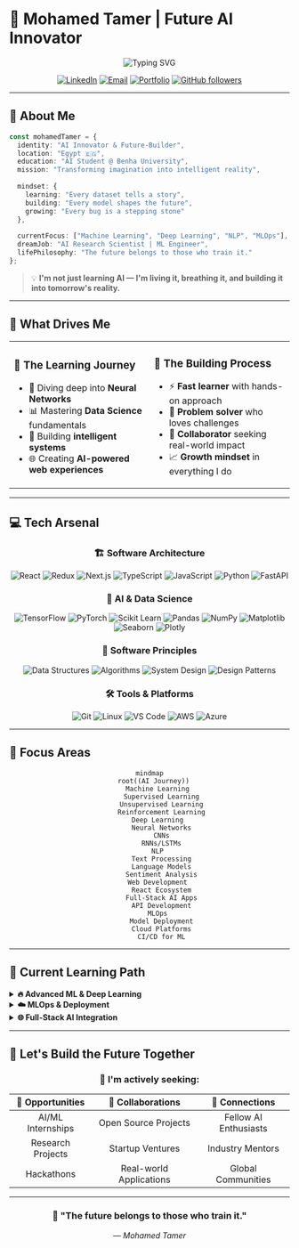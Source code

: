 # 🚀 Mohamed Tamer | Future AI Innovator

<div align="center">

![Typing SVG](https://readme-typing-svg.herokuapp.com?font=Fira+Code&weight=600&size=28&duration=3000&pause=1000&color=00D9FF&center=true&vCenter=true&multiline=true&width=800&height=100&lines=AI+Student+%40+Benha+University;Building+Tomorrow's+Intelligence+Today;Turning+Code+Into+Consciousness)

[![LinkedIn](https://img.shields.io/badge/LinkedIn-Connect-0077B5?style=for-the-badge&logo=linkedin&logoColor=white)](https://linkedin.com/in/mohamed-tamer-nassr)
[![Email](https://img.shields.io/badge/Email-Contact-D14836?style=for-the-badge&logo=gmail&logoColor=white)](mailto:mohamed.tamer.nassr@gmail.com)
[![Portfolio](https://img.shields.io/badge/Portfolio-Visit-FF6B6B?style=for-the-badge&logo=vercel&logoColor=white)](https://mohamed-tamer-portfolio.vercel.app)
[![GitHub followers](https://img.shields.io/github/followers/Mohamed-Tamer-Nassr?label=Follow&style=for-the-badge&color=00D9FF)](https://github.com/Mohamed-Tamer-Nassr)

</div>

---

## 🌟 About Me

```typescript
const mohamedTamer = {
  identity: "AI Innovator & Future-Builder",
  location: "Egypt 🇪🇬",
  education: "AI Student @ Benha University",
  mission: "Transforming imagination into intelligent reality",
  
  mindset: {
    learning: "Every dataset tells a story",
    building: "Every model shapes the future", 
    growing: "Every bug is a stepping stone"
  },
  
  currentFocus: ["Machine Learning", "Deep Learning", "NLP", "MLOps"],
  dreamJob: "AI Research Scientist | ML Engineer",
  lifePhilosophy: "The future belongs to those who train it."
};
```

> 💡 **I'm not just learning AI — I'm living it, breathing it, and building it into tomorrow's reality.**

---

## 🎯 What Drives Me

<table align="center">
<tr>
<td width="50%">

### 🧠 **The Learning Journey**
- 🔬 Diving deep into **Neural Networks**
- 📊 Mastering **Data Science** fundamentals  
- 🤖 Building **intelligent systems**
- 🌐 Creating **AI-powered web experiences**

</td>
<td width="50%">

### 🚀 **The Building Process**
- ⚡ **Fast learner** with hands-on approach
- 🔧 **Problem solver** who loves challenges
- 🤝 **Collaborator** seeking real-world impact
- 📈 **Growth mindset** in everything I do

</td>
</tr>
</table>

---

## 💻 Tech Arsenal

<div align="center">

### 🏗️ **Software Architecture**
![React](https://img.shields.io/badge/React-20232A?style=for-the-badge&logo=react&logoColor=61DAFB)
![Redux](https://img.shields.io/badge/Redux-593D88?style=for-the-badge&logo=redux&logoColor=white)
![Next.js](https://img.shields.io/badge/Next.js-000000?style=for-the-badge&logo=next.js&logoColor=white)
![TypeScript](https://img.shields.io/badge/TypeScript-007ACC?style=for-the-badge&logo=typescript&logoColor=white)
![JavaScript](https://img.shields.io/badge/JavaScript-F7DF1E?style=for-the-badge&logo=javascript&logoColor=black)
![Python](https://img.shields.io/badge/Python-3776AB?style=for-the-badge&logo=python&logoColor=white)
![FastAPI](https://img.shields.io/badge/FastAPI-009688?style=for-the-badge&logo=fastapi&logoColor=white)

### 🧠 **AI & Data Science**
![TensorFlow](https://img.shields.io/badge/TensorFlow-FF6F00?style=for-the-badge&logo=tensorflow&logoColor=white)
![PyTorch](https://img.shields.io/badge/PyTorch-EE4C2C?style=for-the-badge&logo=pytorch&logoColor=white)
![Scikit Learn](https://img.shields.io/badge/scikit--learn-F7931E?style=for-the-badge&logo=scikit-learn&logoColor=white)
![Pandas](https://img.shields.io/badge/pandas-150458?style=for-the-badge&logo=pandas&logoColor=white)
![NumPy](https://img.shields.io/badge/NumPy-013243?style=for-the-badge&logo=numpy&logoColor=white)
![Matplotlib](https://img.shields.io/badge/Matplotlib-11557c?style=for-the-badge&logo=python&logoColor=white)
![Seaborn](https://img.shields.io/badge/Seaborn-3776AB?style=for-the-badge&logo=python&logoColor=white)
![Plotly](https://img.shields.io/badge/Plotly-3F4F75?style=for-the-badge&logo=plotly&logoColor=white)

### 🎯 **Software Principles**
![Data Structures](https://img.shields.io/badge/Data_Structures-FF6B35?style=for-the-badge&logo=databricks&logoColor=white)
![Algorithms](https://img.shields.io/badge/Algorithms-4285F4?style=for-the-badge&logo=google&logoColor=white)
![System Design](https://img.shields.io/badge/System_Design-FF4154?style=for-the-badge&logo=systemd&logoColor=white)
![Design Patterns](https://img.shields.io/badge/Design_Patterns-6DB33F?style=for-the-badge&logo=spring&logoColor=white)

### 🛠️ **Tools & Platforms**
![Git](https://img.shields.io/badge/Git-F05032?style=for-the-badge&logo=git&logoColor=white)
![Linux](https://img.shields.io/badge/Linux-FCC624?style=for-the-badge&logo=linux&logoColor=black)
![VS Code](https://img.shields.io/badge/VS_Code-007ACC?style=for-the-badge&logo=visual-studio-code&logoColor=white)
![AWS](https://img.shields.io/badge/AWS-232F3E?style=for-the-badge&logo=amazon-aws&logoColor=white)
![Azure](https://img.shields.io/badge/Azure-0078D4?style=for-the-badge&logo=microsoft-azure&logoColor=white)

</div>

---

## 🎯 Focus Areas

<div align="center">

```mermaid
mindmap
  root((AI Journey))
    Machine Learning
      Supervised Learning
      Unsupervised Learning
      Reinforcement Learning
    Deep Learning
      Neural Networks
      CNNs
      RNNs/LSTMs
    NLP
      Text Processing
      Language Models
      Sentiment Analysis
    Web Development
      React Ecosystem
      Full-Stack AI Apps
      API Development
    MLOps
      Model Deployment
      Cloud Platforms
      CI/CD for ML
```

</div>

---

## 🌱 Current Learning Path

<details>
<summary><b>🔥 Advanced ML & Deep Learning</b></summary>

- 📚 **Neural Network Architectures**: CNNs, RNNs, Transformers
- 🎯 **Advanced Algorithms**: Gradient Boosting, Ensemble Methods
- 🧪 **Research Papers**: Implementing cutting-edge techniques
- 💡 **Personal Projects**: Building from scratch to understand deeply

</details>

<details>
<summary><b>☁️ MLOps & Deployment</b></summary>

- 🚀 **Model Deployment**: Docker, Kubernetes, Cloud Platforms  
- 📊 **Monitoring & Maintenance**: Model performance tracking
- 🔄 **CI/CD Pipelines**: Automated ML workflows
- 🛡️ **Security & Scalability**: Production-ready solutions

</details>

<details>
<summary><b>🌐 Full-Stack AI Integration</b></summary>

- ⚡ **FastAPI**: Building lightning-fast AI APIs
- 🔗 **React + AI**: Seamless frontend-backend integration  
- 📱 **Real-time Apps**: WebSocket connections for live AI
- 🎨 **UI/UX**: Making AI accessible and beautiful

</details>

---


## 🤝 Let's Build the Future Together

<div align="center">

### 🎯 **I'm actively seeking:**

| 🚀 **Opportunities** | 🤝 **Collaborations** | 🌟 **Connections** |
|:---:|:---:|:---:|
| AI/ML Internships | Open Source Projects | Fellow AI Enthusiasts |
| Research Projects | Startup Ventures | Industry Mentors |
| Hackathons | Real-world Applications | Global Communities |


</div>

---

<div align="center">

### 🌟 **"The future belongs to those who train it."**
*— Mohamed Tamer*


